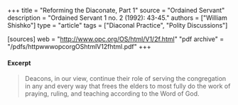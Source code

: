+++
title = "Reforming the Diaconate, Part 1"
source = "Ordained Servant"
description = "Ordained Servant 1 no. 2 (1992): 43-45."
authors = ["William Shishko"]
type = "article"
tags = ["Diaconal Practice", "Polity Discussions"]

[sources]
web = "http://www.opc.org/OS/html/V1/2f.html"
"pdf archive" = "/pdfs/httpwwwopcorgOShtmlV12fhtml.pdf"
+++

#### Excerpt

> Deacons, in our view, continue their role of serving the congregation in any and every way that frees the elders to most fully do the work of praying, ruling, and teaching according to the Word of God.

